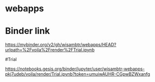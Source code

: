 # webapps


# Binder link
https://mybinder.org/v2/gh/wisambtr/webapps/HEAD?urlpath=%2Fvoila%2Frender%2FTrial.ipynb

#Trial

https://notebooks.gesis.org/binder/jupyter/user/wisambtr-webapps-pkj7udeb/voila/render/Trial.ipynb?token=umuiwAUHR-CGpwBZWxanfg
